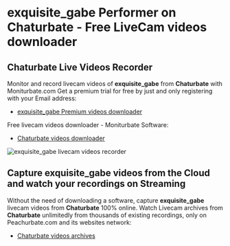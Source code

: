 # exquisite_gabe Performer on Chaturbate - Free LiveCam videos downloader

## Chaturbate Live Videos Recorder

Monitor and record livecam videos of **exquisite_gabe** from **Chaturbate** with Moniturbate.com
Get a premium trial for free by just and only registering with your Email address:
* [exquisite_gabe Premium videos downloader](https://moniturbate.com/request-demo-licence-key.html)

Free livecam videos downloader - Moniturbate Software:
* [Chaturbate videos downloader](https://moniturbate.com/moniturbate-download-software.html)

![exquisite_gabe livecam videos recorder](https://peachurnet.com/templates/moniturbate-software.png)


## Capture exquisite_gabe videos from the Cloud and watch your recordings on Streaming

Without the need of downloading a software, capture **exquisite_gabe** livecam videos from **Chaturbate** 100% online.
Watch Livecam archives from **Chaturbate** unlimitedly from thousands of existing recordings, only on Peachurbate.com and its websites network:
* [Chaturbate videos archives](https://peachurnet.com/)